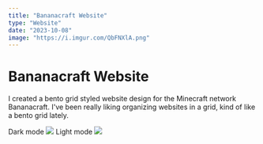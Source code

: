 ```yaml
---
title: "Bananacraft Website"
type: "Website"
date: "2023-10-08"
image: "https://i.imgur.com/QbFNXlA.png"
---
```

# Bananacraft Website

I created a bento grid styled website design for the Minecraft network Bananacraft. I've been really liking organizing websites in a grid, kind of like a bento grid lately.

Dark mode
![](https://i.imgur.com/ailjTHG.png)
Light mode
![](https://i.imgur.com/iFHjPb9.png)